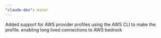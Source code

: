 ```yaml
---
"claude-dev": minor
---
```


Added support for AWS provider profiles using the AWS CLI to make the profile. enabling long lived connections to AWS bedrock
